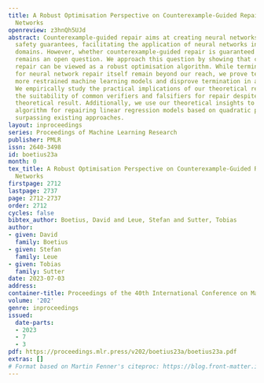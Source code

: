```yaml
---
title: A Robust Optimisation Perspective on Counterexample-Guided Repair of Neural
  Networks
openreview: z3hnQh5UJd
abstract: Counterexample-guided repair aims at creating neural networks with mathematical
  safety guarantees, facilitating the application of neural networks in safety-critical
  domains. However, whether counterexample-guided repair is guaranteed to terminate
  remains an open question. We approach this question by showing that counterexample-guided
  repair can be viewed as a robust optimisation algorithm. While termination guarantees
  for neural network repair itself remain beyond our reach, we prove termination for
  more restrained machine learning models and disprove termination in a general setting.
  We empirically study the practical implications of our theoretical results, demonstrating
  the suitability of common verifiers and falsifiers for repair despite a disadvantageous
  theoretical result. Additionally, we use our theoretical insights to devise a novel
  algorithm for repairing linear regression models based on quadratic programming,
  surpassing existing approaches.
layout: inproceedings
series: Proceedings of Machine Learning Research
publisher: PMLR
issn: 2640-3498
id: boetius23a
month: 0
tex_title: A Robust Optimisation Perspective on Counterexample-Guided Repair of Neural
  Networks
firstpage: 2712
lastpage: 2737
page: 2712-2737
order: 2712
cycles: false
bibtex_author: Boetius, David and Leue, Stefan and Sutter, Tobias
author:
- given: David
  family: Boetius
- given: Stefan
  family: Leue
- given: Tobias
  family: Sutter
date: 2023-07-03
address: 
container-title: Proceedings of the 40th International Conference on Machine Learning
volume: '202'
genre: inproceedings
issued:
  date-parts:
  - 2023
  - 7
  - 3
pdf: https://proceedings.mlr.press/v202/boetius23a/boetius23a.pdf
extras: []
# Format based on Martin Fenner's citeproc: https://blog.front-matter.io/posts/citeproc-yaml-for-bibliographies/
---
```

